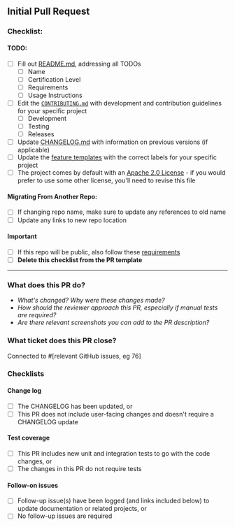 ## Initial Pull Request

### Checklist:

#### TODO:
- [ ] Fill out [README.md](README.md), addressing all TODOs
  - [ ] Name
  - [ ] Certification Level
  - [ ] Requirements
  - [ ] Usage Instructions
- [ ] Edit the [`CONTRIBUTING.md`](CONTRIBUTING.md) with development and contribution
  guidelines for your specific project
  - [ ] Development
  - [ ] Testing
  - [ ] Releases
- [ ] Update [CHANGELOG.md](CHANGELOG.md) with information on previous versions (if applicable)
- [ ] Update the [feature templates](.github/ISSUE_TEMPLATE/) with the correct labels
  for your specific project
- [ ] The project comes by default with an [Apache 2.0 License](LICENSE) - if you would
  prefer to use some other license, you'll need to revise this file

#### Migrating From Another Repo:
- [ ] If changing repo name, make sure to update any references to old name
- [ ] Update any links to new repo location

#### Important
- [ ] If this repo will be public, also follow these [requirements](https://github.com/cyberark/employee-guidelines/blob/master/guidelines/public_repos_checklist.md)
- [ ] **Delete this checklist from the PR template**
  
---

### What does this PR do?
- _What's changed? Why were these changes made?_
- _How should the reviewer approach this PR, especially if manual tests are required?_
- _Are there relevant screenshots you can add to the PR description?_

### What ticket does this PR close?
Connected to #[relevant GitHub issues, eg 76]

### Checklists

#### Change log
- [ ] The CHANGELOG has been updated, or
- [ ] This PR does not include user-facing changes and doesn't require a CHANGELOG update

#### Test coverage
- [ ] This PR includes new unit and integration tests to go with the code changes, or
- [ ] The changes in this PR do not require tests

#### Follow-on issues
- [ ] Follow-up issue(s) have been logged (and links included below) to update documentation or related projects, or
- [ ] No follow-up issues are required
